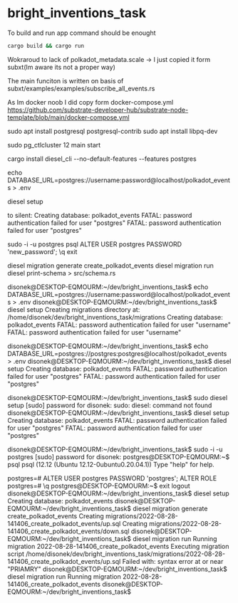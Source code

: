 # bright_inventions_task

To build and run app command should be enought 
```bash
cargo build && cargo run  
```

Wokraroud to lack of polkadot_metadata.scale -> I just copied it form subxt(Im aware its not a proper way)

The main funciton is written on basis of subxt/examples/examples/subscribe_all_events.rs

As Im docker noob I did copy form docker-compose.yml
https://github.com/substrate-developer-hub/substrate-node-template/blob/main/docker-compose.yml




sudo apt install postgresql postgresql-contrib
sudo apt install libpq-dev

sudo pg_ctlcluster 12 main start

cargo install diesel_cli --no-default-features --features postgres

echo DATABASE_URL=postgres://username:password@localhost/polkadot_events > .env

diesel setup

to silent:
Creating database: polkadot_events
FATAL:  password authentication failed for user "postgres"
FATAL:  password authentication failed for user "postgres"

sudo -i -u postgres
psql
ALTER USER postgres PASSWORD 'new_password';
\q
exit


diesel migration generate create_polkadot_events
diesel migration run
diesel print-schema > src/schema.rs





disonek@DESKTOP-EQMOURM:~/dev/bright_inventions_task$ echo DATABASE_URL=postgres://username:password@localhost/polkadot_events > .env
disonek@DESKTOP-EQMOURM:~/dev/bright_inventions_task$ diesel setup
Creating migrations directory at: /home/disonek/dev/bright_inventions_task/migrations
Creating database: polkadot_events
FATAL:  password authentication failed for user "username"
FATAL:  password authentication failed for user "username"

disonek@DESKTOP-EQMOURM:~/dev/bright_inventions_task$ echo DATABASE_URL=postgres://postgres:postgres@localhost/polkadot_events > .env
disonek@DESKTOP-EQMOURM:~/dev/bright_inventions_task$ diesel setup
Creating database: polkadot_events
FATAL:  password authentication failed for user "postgres"
FATAL:  password authentication failed for user "postgres"

disonek@DESKTOP-EQMOURM:~/dev/bright_inventions_task$ sudo diesel setup
[sudo] password for disonek: 
sudo: diesel: command not found
disonek@DESKTOP-EQMOURM:~/dev/bright_inventions_task$ diesel setup
Creating database: polkadot_events
FATAL:  password authentication failed for user "postgres"
FATAL:  password authentication failed for user "postgres"

disonek@DESKTOP-EQMOURM:~/dev/bright_inventions_task$ sudo -i -u postgres
[sudo] password for disonek: 
postgres@DESKTOP-EQMOURM:~$ psql
psql (12.12 (Ubuntu 12.12-0ubuntu0.20.04.1))
Type "help" for help.

postgres=# ALTER USER postgres PASSWORD 'postgres';
ALTER ROLE
postgres=# \q
postgres@DESKTOP-EQMOURM:~$ exit
logout
disonek@DESKTOP-EQMOURM:~/dev/bright_inventions_task$ diesel setup
Creating database: polkadot_events
disonek@DESKTOP-EQMOURM:~/dev/bright_inventions_task$ diesel migration generate create_polkadot_events
Creating migrations/2022-08-28-141406_create_polkadot_events/up.sql
Creating migrations/2022-08-28-141406_create_polkadot_events/down.sql
disonek@DESKTOP-EQMOURM:~/dev/bright_inventions_task$ diesel migration run
Running migration 2022-08-28-141406_create_polkadot_events
Executing migration script /home/disonek/dev/bright_inventions_task/migrations/2022-08-28-141406_create_polkadot_events/up.sql
Failed with: syntax error at or near "PRIAMRY"
disonek@DESKTOP-EQMOURM:~/dev/bright_inventions_task$ diesel migration run
Running migration 2022-08-28-141406_create_polkadot_events
disonek@DESKTOP-EQMOURM:~/dev/bright_inventions_task$ 